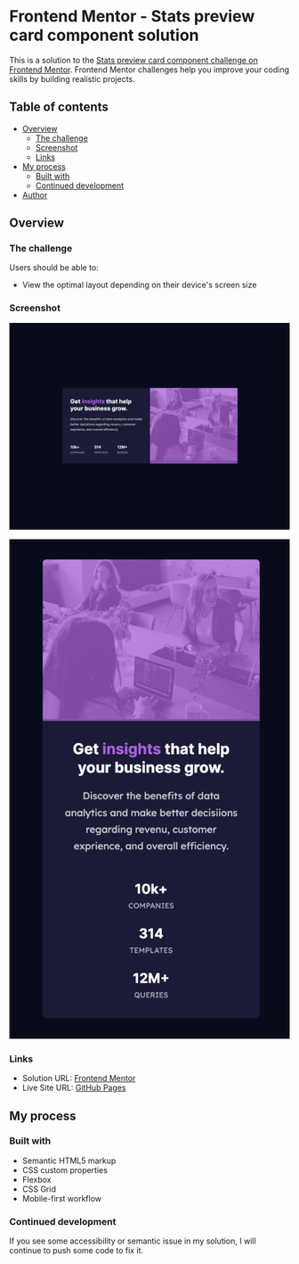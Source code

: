 # Frontend Mentor - Stats preview card component solution

This is a solution to the [Stats preview card component challenge on Frontend Mentor](https://www.frontendmentor.io/challenges/stats-preview-card-component-8JqbgoU62). Frontend Mentor challenges help you improve your coding skills by building realistic projects. 
## Table of contents

- [Overview](#overview)
  - [The challenge](#the-challenge)
  - [Screenshot](#screenshot)
  - [Links](#links)
- [My process](#my-process)
  - [Built with](#built-with)
  - [Continued development](#continued-development)
- [Author](#author)

## Overview

### The challenge

Users should be able to:

- View the optimal layout depending on their device's screen size

### Screenshot

![Desktop (1440px)](./screenshots/Desktop.png)

![Mobile (375px)](./screenshots/Mobile.png)


### Links

- Solution URL: [Frontend Mentor](https://www.frontendmentor.io/solutions/mobile-first-workflow-using-plain-css-7MZzCXDiSF)
- Live Site URL: [GitHub Pages](https://donchriscorleone.github.io/stats-preview-card-component/)

## My process

### Built with

- Semantic HTML5 markup
- CSS custom properties
- Flexbox
- CSS Grid
- Mobile-first workflow


### Continued development

If you see some accessibility or semantic issue in my solution, I will continue to push some code to fix it. 
